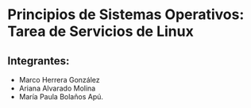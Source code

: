 # Principios de Sistemas Operativos: Tarea de Servicios de Linux

## Integrantes:

- Marco Herrera González
- Ariana Alvarado Molina
- María Paula Bolaños Apú.
